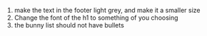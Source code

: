 1) make the text in the footer light grey, and make it a smaller size
2) Change the font of the h1 to something of you choosing
3) the bunny list should not have bullets 
